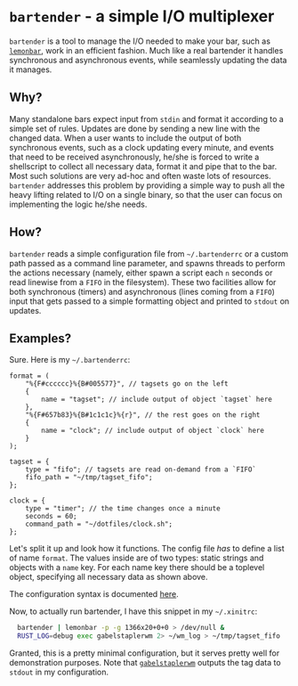 # `bartender` - a simple I/O multiplexer
`bartender` is a tool to manage the I/O needed to make your bar, such as
[`lemonbar`](https://github.com/LemonBoy/bar), work in an efficient fashion.
Much like a real bartender it handles synchronous and asynchronous events,
while seamlessly updating the data it manages.

## Why?
Many standalone bars expect input from `stdin` and format it according to a
simple set of rules. Updates are done by sending a new line with the changed
data. When a user wants to include the output of both synchronous events, such
as a clock updating every minute, and events that need to be received
asynchronously, he/she is forced to write a shellscript to collect all
necessary data, format it and pipe that to the bar. Most such solutions are
very ad-hoc and often waste lots of resources. `bartender` addresses this
problem by providing a simple way to push all the heavy lifting related to I/O
on a single binary, so that the user can focus on implementing the logic he/she
needs.

## How?
`bartender` reads a simple configuration file from `~/.bartenderrc` or a custom
path passed as a command line parameter, and spawns threads to perform the
actions necessary (namely, either spawn a script each `n` seconds or read
linewise from a `FIFO` in the filesystem). These two facilities allow for both
synchronous (timers) and asynchronous (lines coming from a `FIFO`) input that
gets passed to a simple formatting object and printed to `stdout` on updates.

## Examples?
Sure. Here is my `~/.bartenderrc`:
```
format = (
    "%{F#cccccc}%{B#005577}", // tagsets go on the left
    {
        name = "tagset"; // include output of object `tagset` here
    },
    "%{F#657b83}%{B#1c1c1c}%{r}", // the rest goes on the right
    {
        name = "clock"; // include output of object `clock` here
    }
);

tagset = {
    type = "fifo"; // tagsets are read on-demand from a `FIFO`
    fifo_path = "~/tmp/tagset_fifo";
};

clock = {
    type = "timer"; // the time changes once a minute
    seconds = 60;
    command_path = "~/dotfiles/clock.sh";
};
```

Let's split it up and look how it functions. The config file *has* to define a
list of name `format`. The values inside are of two types: static strings and
objects with a `name` key. For each name key there should be a toplevel object,
specifying all necessary data as shown above.

The configuration syntax is documented
[here](http://codinghighway.com/rust-config/config/).

Now, to actually run bartender, I have this snippet in my `~/.xinitrc`:
```sh
  bartender | lemonbar -p -g 1366x20+0+0 > /dev/null &
  RUST_LOG=debug exec gabelstaplerwm 2> ~/wm_log > ~/tmp/tagset_fifo
```

Granted, this is a pretty minimal configuration, but it serves pretty well for
demonstration purposes. Note that
[`gabelstaplerwm`](https://github.com/ibabushkin/gabelstaplerwm) outputs the tag
data to `stdout` in my configuration.
